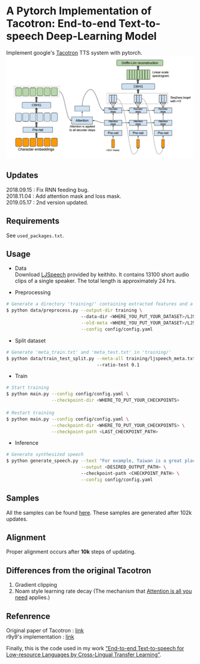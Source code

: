 # A Pytorch Implementation of Tacotron: End-to-end Text-to-speech Deep-Learning Model
Implement google's [Tacotron](https://arxiv.org/abs/1703.10135) TTS system with pytorch. 
![tacotron](arch_fig.jpg)

## Updates
2018.09.15 : Fix RNN feeding bug.  
2018.11.04 : Add attention mask and loss mask.  
2019.05.17 : 2nd version updated.  


## Requirements
See `used_packages.txt`.


## Usage

* Data  
Download [LJSpeech](https://keithito.com/LJ-Speech-Dataset/) provided by keithito. It contains 13100 short audio clips of a single speaker. The total length is approximately 24 hrs.

* Preprocessing
```bash
# Generate a directory 'training/' containing extracted features and a new meta file 'ljspeech_meta.txt'
$ python data/preprocess.py --output-dir training \ 
                            --data-dir <WHERE_YOU_PUT_YOUR_DATASET>/LJSpeech-1.1/wavs \
                            --old-meta <WHERE_YOU_PUT_YOUR_DATASET>/LJSpeech-1.1/metadata.csv \
                            --config config/config.yaml
```

* Split dataset
```bash
# Generate 'meta_train.txt' and 'meta_test.txt' in 'training/'
$ python data/train_test_split.py --meta-all training/ljspeech_meta.txt \ 
                                  --ratio-test 0.1
```

* Train
```bash
# Start training
$ python main.py --config config/config.yaml \
                 --checkpoint-dir <WHERE_TO_PUT_YOUR_CHECKPOINTS> 

# Restart training
$ python main.py --config config/config.yaml \
                 --checkpoint-dir <WHERE_TO_PUT_YOUR_CHECKPOINTS> \
                 --checkpoint-path <LAST_CHECKPOINT_PATH>
```

* Inference
```bash
# Generate synthesized speech 
$ python generate_speech.py --text "For example, Taiwan is a great place." \
                            --output <DESIRED_OUTPUT_PATH> \ 
                            --checkpoint-path <CHECKPOINT_PATH> \
                            --config config/config.yaml
```


## Samples
All the samples can be found [here](https://github.com/ttaoREtw/Tacotron-pytorch/tree/master/samples). These samples are generated after 102k updates.

## Alignment
Proper alignment occurs after **10k** steps of updating.


## Differences from the original Tacotron
1. Gradient clipping
2. Noam style learning rate decay (The mechanism that [Attention is all you need](https://arxiv.org/abs/1706.03762) applies.)


## Refenrence
Original paper of Tacotron : [link](https://arxiv.org/abs/1703.10135)  
r9y9's implementation : [link](https://github.com/r9y9/tacotron_pytorch)

Finally, this is the code used in my work ["End-to-end Text-to-speech for Low-resource Languages by Cross-Lingual Transfer Learning"](https://arxiv.org/abs/1904.06508). 

